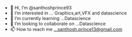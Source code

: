 - 👋 Hi, I’m @santhoshprince93
- 👀 I’m interested in ... Graphics,art,VFX and datascience
- 🌱 I’m currently learning ...Datascience
- 💞️ I’m looking to collaborate on ...Datascience
- 📫 How to reach me ...santhosh.prince13@gmail.com

<!---
santhoshprince93/santhoshprince93 is a ✨ special ✨ repository because its `README.md` (this file) appears on your GitHub profile.
You can click the Preview link to take a look at your changes.
--->
